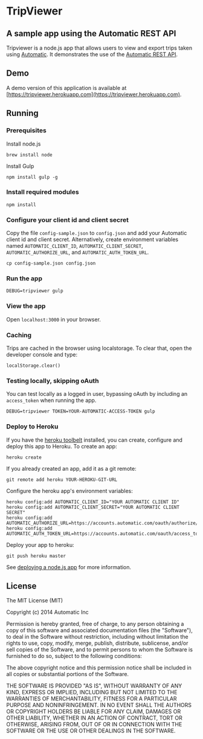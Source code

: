 # TripViewer

## A sample app using the Automatic REST API

Tripviewer is a node.js app that allows users to view and export trips taken using [Automatic](http://automatic.com).  It demonstrates the use of the [Automatic REST API](http://developer.automatic.com).

## Demo

A demo version of this application is available at [https://tripviewer.herokuapp.com](https://tripviewer.herokuapp.com).

## Running


### Prerequisites

Install node.js

    brew install node

Install Gulp

    npm install gulp -g

### Install required modules

    npm install

### Configure your client id and client secret

Copy the file `config-sample.json` to `config.json` and add your Automatic client id and client secret.  Alternatively, create environment variables named `AUTOMATIC_CLIENT_ID`, `AUTOMATIC_CLIENT_SECRET`, `AUTOMATIC_AUTHORIZE_URL`, and `AUTOMATIC_AUTH_TOKEN_URL`.

    cp config-sample.json config.json

### Run the app

    DEBUG=tripviewer gulp

### View the app

Open `localhost:3000` in your browser.

### Caching

Trips are cached in the browser using localstorage. To clear that, open the developer console and type:

    localStorage.clear()

### Testing locally, skipping oAuth

You can test locally as a logged in user, bypassing oAuth by including an `access_token` when running the app.

    DEBUG=tripviewer TOKEN=YOUR-AUTOMATIC-ACCESS-TOKEN gulp

### Deploy to Heroku

If you have the [heroku toolbelt](https://toolbelt.heroku.com/) installed, you can create, configure and deploy this app to Heroku.  To create an app:

    heroku create

If you already created an app, add it as a git remote:

    git remote add heroku YOUR-HEROKU-GIT-URL

Configure the heroku app's environment variables:

    heroku config:add AUTOMATIC_CLIENT_ID="YOUR AUTOMATIC CLIENT ID"
    heroku config:add AUTOMATIC_CLIENT_SECRET="YOUR AUTOMATIC CLIENT SECRET"
    heroku config:add AUTOMATIC_AUTHORIZE_URL=https://accounts.automatic.com/oauth/authorize/
    heroku config:add AUTOMATIC_AUTH_TOKEN_URL=https://accounts.automatic.com/oauth/access_token/

Deploy your app to heroku:

    git push heroku master

See [deploying a node.js app](https://devcenter.heroku.com/articles/getting-started-with-nodejs#introduction) for more information.

## License

The MIT License (MIT)

Copyright (c) 2014 Automatic Inc

Permission is hereby granted, free of charge, to any person obtaining a copy
of this software and associated documentation files (the "Software"), to deal
in the Software without restriction, including without limitation the rights
to use, copy, modify, merge, publish, distribute, sublicense, and/or sell
copies of the Software, and to permit persons to whom the Software is
furnished to do so, subject to the following conditions:

The above copyright notice and this permission notice shall be included in
all copies or substantial portions of the Software.

THE SOFTWARE IS PROVIDED "AS IS", WITHOUT WARRANTY OF ANY KIND, EXPRESS OR
IMPLIED, INCLUDING BUT NOT LIMITED TO THE WARRANTIES OF MERCHANTABILITY,
FITNESS FOR A PARTICULAR PURPOSE AND NONINFRINGEMENT. IN NO EVENT SHALL THE
AUTHORS OR COPYRIGHT HOLDERS BE LIABLE FOR ANY CLAIM, DAMAGES OR OTHER
LIABILITY, WHETHER IN AN ACTION OF CONTRACT, TORT OR OTHERWISE, ARISING FROM,
OUT OF OR IN CONNECTION WITH THE SOFTWARE OR THE USE OR OTHER DEALINGS IN
THE SOFTWARE.
